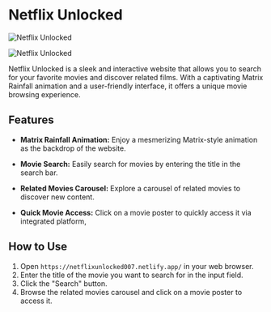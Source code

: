 # Netflix Unlocked

![Netflix Unlocked](https://github.com/SanshruthR/netflixunlocked/assets/98751980/80425a03-8051-41c2-8604-0a25bd1c7191)

![Netflix Unlocked](https://img.shields.io/badge/Netflix%20Unlocked-V%202.0-Teal?style=for-the-badge)


Netflix Unlocked is a sleek and interactive website that allows you to search for your favorite movies and discover related films. With a captivating Matrix Rainfall animation and a user-friendly interface, it offers a unique movie browsing experience.

## Features

- **Matrix Rainfall Animation:** Enjoy a mesmerizing Matrix-style animation as the backdrop of the website.

- **Movie Search:** Easily search for movies by entering the title in the search bar.

- **Related Movies Carousel:** Explore a carousel of related movies to discover new content.

- **Quick Movie Access:** Click on a movie poster to quickly access it via integrated platform,

## How to Use

1. Open `https://netflixunlocked007.netlify.app/` in your web browser.
2. Enter the title of the movie you want to search for in the input field.
3. Click the "Search" button.
4. Browse the related movies carousel and click on a movie poster to access it.


